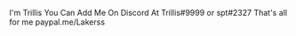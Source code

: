 I'm Trillis
You Can Add Me On Discord At Trillis#9999 or spt#2327
That's all for me
paypal.me/Lakerss
